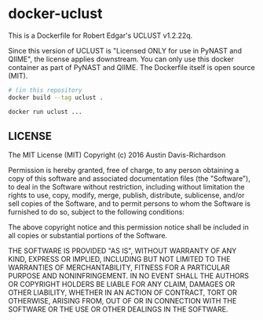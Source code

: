 # docker-uclust

This is a Dockerfile for Robert Edgar's UCLUST v1.2.22q.

Since this version of UCLUST is "Licensed ONLY for use in PyNAST and QIIME",
the license applies downstream. You can only use this docker container as part
of PyNAST and QIIME. The Dockerfile itself is open source (MIT).

```bash
# (in this repository
docker build --tag uclust .

docker run uclust ...
```

## LICENSE

The MIT License (MIT)
Copyright (c) 2016 Austin Davis-Richardson 

Permission is hereby granted, free of charge, to any person obtaining a copy
of this software and associated documentation files (the "Software"), to deal
in the Software without restriction, including without limitation the rights
to use, copy, modify, merge, publish, distribute, sublicense, and/or sell
copies of the Software, and to permit persons to whom the Software is
furnished to do so, subject to the following conditions:

The above copyright notice and this permission notice shall be included in
all copies or substantial portions of the Software.

THE SOFTWARE IS PROVIDED "AS IS", WITHOUT WARRANTY OF ANY KIND, EXPRESS OR
IMPLIED, INCLUDING BUT NOT LIMITED TO THE WARRANTIES OF MERCHANTABILITY,
FITNESS FOR A PARTICULAR PURPOSE AND NONINFRINGEMENT. IN NO EVENT SHALL THE
AUTHORS OR COPYRIGHT HOLDERS BE LIABLE FOR ANY CLAIM, DAMAGES OR OTHER
LIABILITY, WHETHER IN AN ACTION OF CONTRACT, TORT OR OTHERWISE, ARISING FROM,
OUT OF OR IN CONNECTION WITH THE SOFTWARE OR THE USE OR OTHER DEALINGS IN
THE SOFTWARE.
